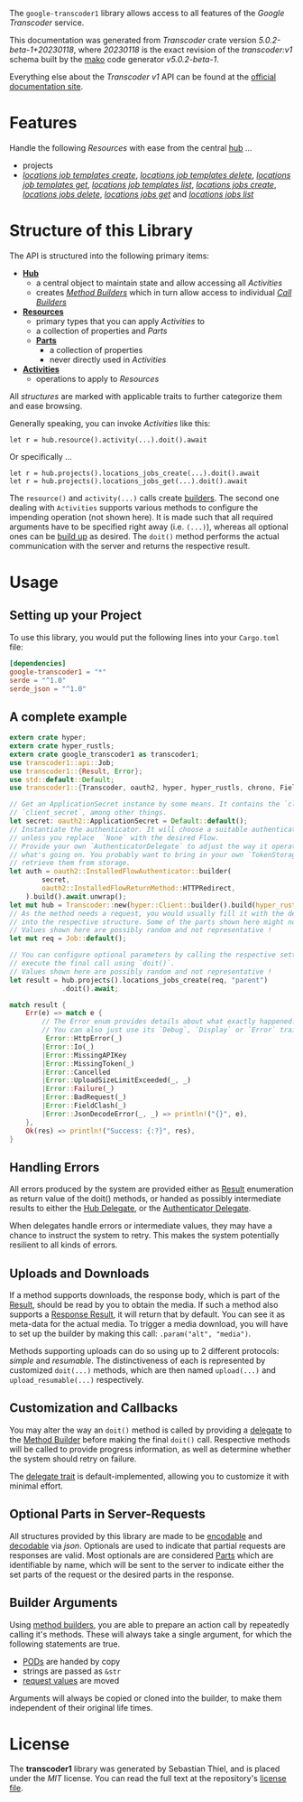 <!---
DO NOT EDIT !
This file was generated automatically from 'src/generator/templates/api/README.md.mako'
DO NOT EDIT !
-->
The `google-transcoder1` library allows access to all features of the *Google Transcoder* service.

This documentation was generated from *Transcoder* crate version *5.0.2-beta-1+20230118*, where *20230118* is the exact revision of the *transcoder:v1* schema built by the [mako](http://www.makotemplates.org/) code generator *v5.0.2-beta-1*.

Everything else about the *Transcoder* *v1* API can be found at the
[official documentation site](https://cloud.google.com/transcoder/docs/).
# Features

Handle the following *Resources* with ease from the central [hub](https://docs.rs/google-transcoder1/5.0.2-beta-1+20230118/google_transcoder1/Transcoder) ... 

* projects
 * [*locations job templates create*](https://docs.rs/google-transcoder1/5.0.2-beta-1+20230118/google_transcoder1/api::ProjectLocationJobTemplateCreateCall), [*locations job templates delete*](https://docs.rs/google-transcoder1/5.0.2-beta-1+20230118/google_transcoder1/api::ProjectLocationJobTemplateDeleteCall), [*locations job templates get*](https://docs.rs/google-transcoder1/5.0.2-beta-1+20230118/google_transcoder1/api::ProjectLocationJobTemplateGetCall), [*locations job templates list*](https://docs.rs/google-transcoder1/5.0.2-beta-1+20230118/google_transcoder1/api::ProjectLocationJobTemplateListCall), [*locations jobs create*](https://docs.rs/google-transcoder1/5.0.2-beta-1+20230118/google_transcoder1/api::ProjectLocationJobCreateCall), [*locations jobs delete*](https://docs.rs/google-transcoder1/5.0.2-beta-1+20230118/google_transcoder1/api::ProjectLocationJobDeleteCall), [*locations jobs get*](https://docs.rs/google-transcoder1/5.0.2-beta-1+20230118/google_transcoder1/api::ProjectLocationJobGetCall) and [*locations jobs list*](https://docs.rs/google-transcoder1/5.0.2-beta-1+20230118/google_transcoder1/api::ProjectLocationJobListCall)




# Structure of this Library

The API is structured into the following primary items:

* **[Hub](https://docs.rs/google-transcoder1/5.0.2-beta-1+20230118/google_transcoder1/Transcoder)**
    * a central object to maintain state and allow accessing all *Activities*
    * creates [*Method Builders*](https://docs.rs/google-transcoder1/5.0.2-beta-1+20230118/google_transcoder1/client::MethodsBuilder) which in turn
      allow access to individual [*Call Builders*](https://docs.rs/google-transcoder1/5.0.2-beta-1+20230118/google_transcoder1/client::CallBuilder)
* **[Resources](https://docs.rs/google-transcoder1/5.0.2-beta-1+20230118/google_transcoder1/client::Resource)**
    * primary types that you can apply *Activities* to
    * a collection of properties and *Parts*
    * **[Parts](https://docs.rs/google-transcoder1/5.0.2-beta-1+20230118/google_transcoder1/client::Part)**
        * a collection of properties
        * never directly used in *Activities*
* **[Activities](https://docs.rs/google-transcoder1/5.0.2-beta-1+20230118/google_transcoder1/client::CallBuilder)**
    * operations to apply to *Resources*

All *structures* are marked with applicable traits to further categorize them and ease browsing.

Generally speaking, you can invoke *Activities* like this:

```Rust,ignore
let r = hub.resource().activity(...).doit().await
```

Or specifically ...

```ignore
let r = hub.projects().locations_jobs_create(...).doit().await
let r = hub.projects().locations_jobs_get(...).doit().await
```

The `resource()` and `activity(...)` calls create [builders][builder-pattern]. The second one dealing with `Activities` 
supports various methods to configure the impending operation (not shown here). It is made such that all required arguments have to be 
specified right away (i.e. `(...)`), whereas all optional ones can be [build up][builder-pattern] as desired.
The `doit()` method performs the actual communication with the server and returns the respective result.

# Usage

## Setting up your Project

To use this library, you would put the following lines into your `Cargo.toml` file:

```toml
[dependencies]
google-transcoder1 = "*"
serde = "^1.0"
serde_json = "^1.0"
```

## A complete example

```Rust
extern crate hyper;
extern crate hyper_rustls;
extern crate google_transcoder1 as transcoder1;
use transcoder1::api::Job;
use transcoder1::{Result, Error};
use std::default::Default;
use transcoder1::{Transcoder, oauth2, hyper, hyper_rustls, chrono, FieldMask};

// Get an ApplicationSecret instance by some means. It contains the `client_id` and 
// `client_secret`, among other things.
let secret: oauth2::ApplicationSecret = Default::default();
// Instantiate the authenticator. It will choose a suitable authentication flow for you, 
// unless you replace  `None` with the desired Flow.
// Provide your own `AuthenticatorDelegate` to adjust the way it operates and get feedback about 
// what's going on. You probably want to bring in your own `TokenStorage` to persist tokens and
// retrieve them from storage.
let auth = oauth2::InstalledFlowAuthenticator::builder(
        secret,
        oauth2::InstalledFlowReturnMethod::HTTPRedirect,
    ).build().await.unwrap();
let mut hub = Transcoder::new(hyper::Client::builder().build(hyper_rustls::HttpsConnectorBuilder::new().with_native_roots().https_or_http().enable_http1().enable_http2().build()), auth);
// As the method needs a request, you would usually fill it with the desired information
// into the respective structure. Some of the parts shown here might not be applicable !
// Values shown here are possibly random and not representative !
let mut req = Job::default();

// You can configure optional parameters by calling the respective setters at will, and
// execute the final call using `doit()`.
// Values shown here are possibly random and not representative !
let result = hub.projects().locations_jobs_create(req, "parent")
             .doit().await;

match result {
    Err(e) => match e {
        // The Error enum provides details about what exactly happened.
        // You can also just use its `Debug`, `Display` or `Error` traits
         Error::HttpError(_)
        |Error::Io(_)
        |Error::MissingAPIKey
        |Error::MissingToken(_)
        |Error::Cancelled
        |Error::UploadSizeLimitExceeded(_, _)
        |Error::Failure(_)
        |Error::BadRequest(_)
        |Error::FieldClash(_)
        |Error::JsonDecodeError(_, _) => println!("{}", e),
    },
    Ok(res) => println!("Success: {:?}", res),
}

```
## Handling Errors

All errors produced by the system are provided either as [Result](https://docs.rs/google-transcoder1/5.0.2-beta-1+20230118/google_transcoder1/client::Result) enumeration as return value of
the doit() methods, or handed as possibly intermediate results to either the 
[Hub Delegate](https://docs.rs/google-transcoder1/5.0.2-beta-1+20230118/google_transcoder1/client::Delegate), or the [Authenticator Delegate](https://docs.rs/yup-oauth2/*/yup_oauth2/trait.AuthenticatorDelegate.html).

When delegates handle errors or intermediate values, they may have a chance to instruct the system to retry. This 
makes the system potentially resilient to all kinds of errors.

## Uploads and Downloads
If a method supports downloads, the response body, which is part of the [Result](https://docs.rs/google-transcoder1/5.0.2-beta-1+20230118/google_transcoder1/client::Result), should be
read by you to obtain the media.
If such a method also supports a [Response Result](https://docs.rs/google-transcoder1/5.0.2-beta-1+20230118/google_transcoder1/client::ResponseResult), it will return that by default.
You can see it as meta-data for the actual media. To trigger a media download, you will have to set up the builder by making
this call: `.param("alt", "media")`.

Methods supporting uploads can do so using up to 2 different protocols: 
*simple* and *resumable*. The distinctiveness of each is represented by customized 
`doit(...)` methods, which are then named `upload(...)` and `upload_resumable(...)` respectively.

## Customization and Callbacks

You may alter the way an `doit()` method is called by providing a [delegate](https://docs.rs/google-transcoder1/5.0.2-beta-1+20230118/google_transcoder1/client::Delegate) to the 
[Method Builder](https://docs.rs/google-transcoder1/5.0.2-beta-1+20230118/google_transcoder1/client::CallBuilder) before making the final `doit()` call. 
Respective methods will be called to provide progress information, as well as determine whether the system should 
retry on failure.

The [delegate trait](https://docs.rs/google-transcoder1/5.0.2-beta-1+20230118/google_transcoder1/client::Delegate) is default-implemented, allowing you to customize it with minimal effort.

## Optional Parts in Server-Requests

All structures provided by this library are made to be [encodable](https://docs.rs/google-transcoder1/5.0.2-beta-1+20230118/google_transcoder1/client::RequestValue) and 
[decodable](https://docs.rs/google-transcoder1/5.0.2-beta-1+20230118/google_transcoder1/client::ResponseResult) via *json*. Optionals are used to indicate that partial requests are responses 
are valid.
Most optionals are are considered [Parts](https://docs.rs/google-transcoder1/5.0.2-beta-1+20230118/google_transcoder1/client::Part) which are identifiable by name, which will be sent to 
the server to indicate either the set parts of the request or the desired parts in the response.

## Builder Arguments

Using [method builders](https://docs.rs/google-transcoder1/5.0.2-beta-1+20230118/google_transcoder1/client::CallBuilder), you are able to prepare an action call by repeatedly calling it's methods.
These will always take a single argument, for which the following statements are true.

* [PODs][wiki-pod] are handed by copy
* strings are passed as `&str`
* [request values](https://docs.rs/google-transcoder1/5.0.2-beta-1+20230118/google_transcoder1/client::RequestValue) are moved

Arguments will always be copied or cloned into the builder, to make them independent of their original life times.

[wiki-pod]: http://en.wikipedia.org/wiki/Plain_old_data_structure
[builder-pattern]: http://en.wikipedia.org/wiki/Builder_pattern
[google-go-api]: https://github.com/google/google-api-go-client

# License
The **transcoder1** library was generated by Sebastian Thiel, and is placed 
under the *MIT* license.
You can read the full text at the repository's [license file][repo-license].

[repo-license]: https://github.com/Byron/google-apis-rsblob/main/LICENSE.md

